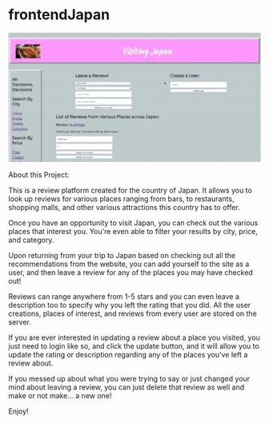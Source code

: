# frontendJapan

![visitjapandemo](./visitjapandemo.gif)

About this Project:

This is a review platform created for the country of Japan. It allows you to look up reviews for various places ranging from bars, to restaurants, shopping malls, and other various attractions this country has to offer.

Once you have an opportunity to visit Japan, you can check out the various places that interest you. You're even able to filter your results by city, price, and category.

Upon returning from your trip to Japan based on checking out all the recommendations from the website, you can add yourself to the site as a user, and then leave a review for any of the places you may have checked out!

Reviews can range anywhere from 1-5 stars and you can even leave a description too to specify why you left the rating that you did. All the user creations, places of interest, and reviews from every user are stored on the server.

If you are ever interested in updating a review about a place you visited, you just need to login like so, and click the update button, and it will allow you to update the rating or description regarding any of the places you've left a review about.

If you messed up about what you were trying to say or just changed your mind about leaving a review, you can just delete that review as well and make or not make... a new one!

Enjoy!
